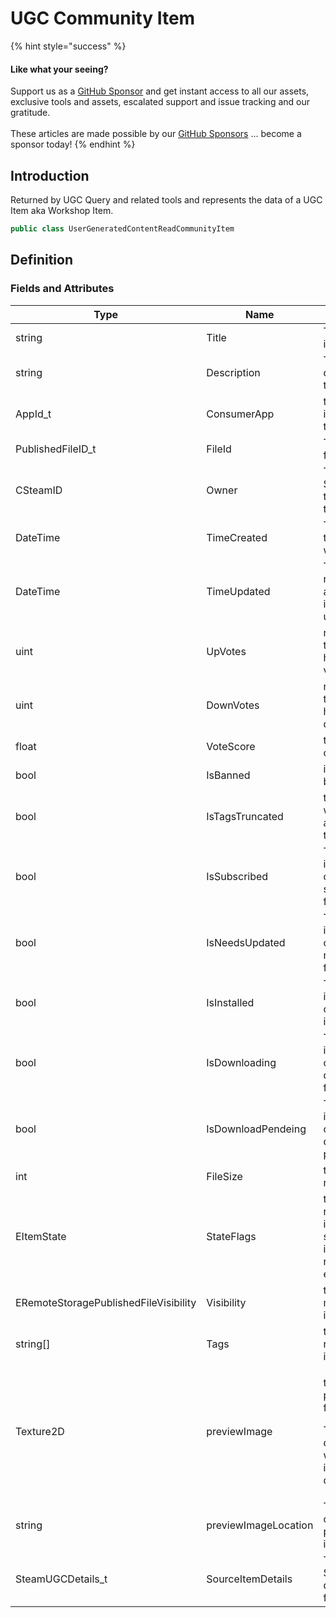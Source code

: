 # UGC Community Item

{% hint style="success" %}
#### Like what your seeing?

Support us as a [GitHub Sponsor](../../../become-a-sponsor/) and get instant access to all our assets, exclusive tools and assets, escalated support and issue tracking and our gratitude.\
\
These articles are made possible by our [GitHub Sponsors](../../../become-a-sponsor/) ... become a sponsor today!
{% endhint %}

## Introduction

Returned by UGC Query and related tools and represents the data of a UGC Item aka Workshop Item.

```csharp
public class UserGeneratedContentReadCommunityItem
```

## Definition

### Fields and Attributes

<table><thead><tr><th>Type</th><th width="209.51471669589483">Name</th><th>Notes</th></tr></thead><tbody><tr><td>string</td><td>Title</td><td>The title of the item</td></tr><tr><td>string</td><td>Description</td><td>The description of the item</td></tr><tr><td>AppId_t</td><td>ConsumerApp</td><td>the app this item is meant to be used by</td></tr><tr><td>PublishedFileID_t</td><td>FileId</td><td>The ID of the file</td></tr><tr><td>CSteamID</td><td>Owner</td><td>The id of the Steam User that created the file</td></tr><tr><td>DateTime</td><td>TimeCreated</td><td>The date and time this  item was created</td></tr><tr><td>DateTime</td><td>TimeUpdated</td><td>The most reacent date and time this item was updated</td></tr><tr><td>uint</td><td>UpVotes</td><td>number of times this item has been up voted</td></tr><tr><td>uint</td><td>DownVotes</td><td>number of times this item has been down voted</td></tr><tr><td>float</td><td>VoteScore</td><td>the vote score of this item</td></tr><tr><td>bool</td><td>IsBanned</td><td>if the item is banned</td></tr><tr><td>bool</td><td>IsTagsTruncated</td><td>the tag string was to long and has been truncated</td></tr><tr><td>bool</td><td>IsSubscribed</td><td>True if the item flags contains the subscribed flag</td></tr><tr><td>bool</td><td>IsNeedsUpdated</td><td>True if the item flags contains the needs update flag</td></tr><tr><td>bool</td><td>IsInstalled</td><td>True if the item flags contains the installed flag</td></tr><tr><td>bool</td><td>IsDownloading</td><td>True if the items flags contains the downloading flag</td></tr><tr><td>bool</td><td>IsDownloadPendeing</td><td>True if the items flags contains the download pending flag</td></tr><tr><td>int</td><td>FileSize</td><td>the size of the related file</td></tr><tr><td>EItemState</td><td>StateFlags</td><td>the flags related to the item, e.g subscribed, installed, needs update, etc.</td></tr><tr><td>ERemoteStoragePublishedFileVisibility</td><td>Visibility</td><td>the visibility mode of the item</td></tr><tr><td>string[]</td><td>Tags</td><td>the tags related to the item</td></tr><tr><td>Texture2D</td><td>previewImage</td><td><p>the previewImage found if any.</p><p></p><p>This will be destroyed when this item is deconstructed</p></td></tr><tr><td>string</td><td>previewImageLocation</td><td>The location on disk for the preview image</td></tr><tr><td>SteamUGCDetails_t</td><td>SourceItemDetails</td><td>The native Steamworks details object for this item</td></tr></tbody></table>
